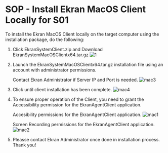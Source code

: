 # SOP - Install Ekran MacOS Client Locally for S01

To install the Ekran MacOS Client locally on the target computer using the installation package, do the following:
1. Click EkranSystemClient.zip  and Download EkranSystemMacOSClientx64.tar.gz
   ![1](https://github.com/mice-love-rice/S01/assets/126450125/9ab40eb9-8cf1-4b0a-9cf7-9ed6a891d762)

2. Launch the EkranSystemMacOSClientx64.tar.gz installation file using an account with administrator permissions.
   
   Contact Ekran Administrator if Server IP and Port is needed.
   ![mac3](https://github.com/mice-love-rice/S01/assets/126450125/c57473f4-38b0-4025-9ec0-de68789f9fda)

3. Click until client installation has been complete.
   ![mac4](https://github.com/mice-love-rice/S01/assets/126450125/73af3475-bca7-4bea-b2d0-adaf147dd7b3)

4. To ensure proper operation of the Client, you need to grant the Accessibility permission for the EkranAgentClient application.

   Accesibility permissions for the EkranAgentClient application. 
   ![mac1](https://github.com/EK-S01/SOP-Ekran/assets/155951419/29b08aa0-7afe-44c0-a652-3d3080719114)

   Screen Recording permissions for the EkranAgentClient application. 
   ![mac2](https://github.com/EK-S01/SOP-Ekran/assets/155951419/492146ac-11de-4182-b7a2-e8713fdfd688)

5. Pleasse contact Ekran Administrator once done in installation process. Thank you!
